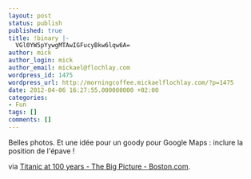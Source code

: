```yaml
---
layout: post
status: publish
published: true
title: !binary |-
  VGl0YW5pYywgMTAwIGFucyBkw6lqw6A=
author: mick
author_login: mick
author_email: mickael@flochlay.com
wordpress_id: 1475
wordpress_url: http://morningcoffee.mickaelflochlay.com/?p=1475
date: 2012-04-06 16:27:55.000000000 +02:00
categories:
- Fun
tags: []
comments: []
---
```

Belles photos. Et une idée pour un goody pour Google Maps : inclure la position de l'épave !

via <a href="http://www.boston.com/bigpicture/2012/04/the_titanic_at_100_years.html">Titanic at 100 years - The Big Picture - Boston.com</a>.
